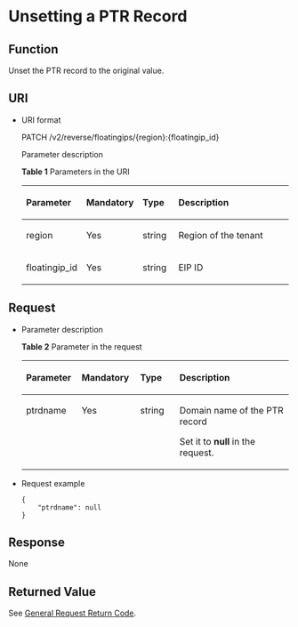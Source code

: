 # Unsetting a PTR Record<a name="EN-US_TOPIC_0042318616"></a>

## Function<a name="section8391370"></a>

Unset the PTR record to the original value.

## URI<a name="section8413469"></a>

-   URI format

    PATCH /v2/reverse/floatingips/\{region\}:\{floatingip\_id\}

    Parameter description

    **Table  1**  Parameters in the URI

    <a name="table48883615"></a><table><thead align="left"><tr id="en-us_topic_0042318613_row3442661918149"><th class="cellrowborder" valign="top" width="20.380000000000003%" id="mcps1.2.5.1.1"><p id="en-us_topic_0042318613_p3709279118149"><a name="en-us_topic_0042318613_p3709279118149"></a><a name="en-us_topic_0042318613_p3709279118149"></a><strong id="en-us_topic_0042318613_b162774213314533"><a name="en-us_topic_0042318613_b162774213314533"></a><a name="en-us_topic_0042318613_b162774213314533"></a>Parameter</strong></p>
    </th>
    <th class="cellrowborder" valign="top" width="19.439999999999998%" id="mcps1.2.5.1.2"><p id="en-us_topic_0042318613_p5172606218149"><a name="en-us_topic_0042318613_p5172606218149"></a><a name="en-us_topic_0042318613_p5172606218149"></a><strong id="en-us_topic_0042318613_b593421527191713"><a name="en-us_topic_0042318613_b593421527191713"></a><a name="en-us_topic_0042318613_b593421527191713"></a>Mandatory</strong></p>
    </th>
    <th class="cellrowborder" valign="top" width="13.59%" id="mcps1.2.5.1.3"><p id="en-us_topic_0042318613_p2906151418149"><a name="en-us_topic_0042318613_p2906151418149"></a><a name="en-us_topic_0042318613_p2906151418149"></a><strong id="en-us_topic_0042318613_b84235270619112"><a name="en-us_topic_0042318613_b84235270619112"></a><a name="en-us_topic_0042318613_b84235270619112"></a>Type</strong></p>
    </th>
    <th class="cellrowborder" valign="top" width="46.589999999999996%" id="mcps1.2.5.1.4"><p id="en-us_topic_0042318613_p517246718149"><a name="en-us_topic_0042318613_p517246718149"></a><a name="en-us_topic_0042318613_p517246718149"></a><strong id="en-us_topic_0042318613_b842352706112423"><a name="en-us_topic_0042318613_b842352706112423"></a><a name="en-us_topic_0042318613_b842352706112423"></a>Description</strong></p>
    </th>
    </tr>
    </thead>
    <tbody><tr id="en-us_topic_0042318613_row1631668818149"><td class="cellrowborder" valign="top" width="20.380000000000003%" headers="mcps1.2.5.1.1 "><p id="en-us_topic_0042318613_p4658337018149"><a name="en-us_topic_0042318613_p4658337018149"></a><a name="en-us_topic_0042318613_p4658337018149"></a>region</p>
    </td>
    <td class="cellrowborder" valign="top" width="19.439999999999998%" headers="mcps1.2.5.1.2 "><p id="en-us_topic_0042318613_p1515661618149"><a name="en-us_topic_0042318613_p1515661618149"></a><a name="en-us_topic_0042318613_p1515661618149"></a>Yes</p>
    </td>
    <td class="cellrowborder" valign="top" width="13.59%" headers="mcps1.2.5.1.3 "><p id="en-us_topic_0042318613_p1972638718149"><a name="en-us_topic_0042318613_p1972638718149"></a><a name="en-us_topic_0042318613_p1972638718149"></a>string</p>
    </td>
    <td class="cellrowborder" valign="top" width="46.589999999999996%" headers="mcps1.2.5.1.4 "><p id="en-us_topic_0042318613_p5433349018149"><a name="en-us_topic_0042318613_p5433349018149"></a><a name="en-us_topic_0042318613_p5433349018149"></a>Region of the tenant</p>
    </td>
    </tr>
    <tr id="en-us_topic_0042318613_row1923936518149"><td class="cellrowborder" valign="top" width="20.380000000000003%" headers="mcps1.2.5.1.1 "><p id="en-us_topic_0042318613_p1488470218149"><a name="en-us_topic_0042318613_p1488470218149"></a><a name="en-us_topic_0042318613_p1488470218149"></a>floatingip_id</p>
    </td>
    <td class="cellrowborder" valign="top" width="19.439999999999998%" headers="mcps1.2.5.1.2 "><p id="en-us_topic_0042318613_p6481017518149"><a name="en-us_topic_0042318613_p6481017518149"></a><a name="en-us_topic_0042318613_p6481017518149"></a>Yes</p>
    </td>
    <td class="cellrowborder" valign="top" width="13.59%" headers="mcps1.2.5.1.3 "><p id="en-us_topic_0042318613_p1513281718149"><a name="en-us_topic_0042318613_p1513281718149"></a><a name="en-us_topic_0042318613_p1513281718149"></a>string</p>
    </td>
    <td class="cellrowborder" valign="top" width="46.589999999999996%" headers="mcps1.2.5.1.4 "><p id="en-us_topic_0042318613_p1779865118149"><a name="en-us_topic_0042318613_p1779865118149"></a><a name="en-us_topic_0042318613_p1779865118149"></a>EIP ID</p>
    </td>
    </tr>
    </tbody>
    </table>


## Request<a name="section8612359"></a>

-   Parameter description

    **Table  2**  Parameter in the request

    <a name="table239794161830"></a><table><thead align="left"><tr id="row654560711830"><th class="cellrowborder" valign="top" width="20.757924207579244%" id="mcps1.2.5.1.1"><p id="p3415211830"><a name="p3415211830"></a><a name="p3415211830"></a><strong id="b162774213314533"><a name="b162774213314533"></a><a name="b162774213314533"></a>Parameter</strong></p>
    </th>
    <th class="cellrowborder" valign="top" width="21.987801219878016%" id="mcps1.2.5.1.2"><p id="p276632601830"><a name="p276632601830"></a><a name="p276632601830"></a><strong id="b593421527191713"><a name="b593421527191713"></a><a name="b593421527191713"></a>Mandatory</strong></p>
    </th>
    <th class="cellrowborder" valign="top" width="14.71852814718528%" id="mcps1.2.5.1.3"><p id="p261316001830"><a name="p261316001830"></a><a name="p261316001830"></a><strong id="b84235270619112"><a name="b84235270619112"></a><a name="b84235270619112"></a>Type</strong></p>
    </th>
    <th class="cellrowborder" valign="top" width="42.53574642535746%" id="mcps1.2.5.1.4"><p id="p362848191830"><a name="p362848191830"></a><a name="p362848191830"></a><strong id="b842352706112423"><a name="b842352706112423"></a><a name="b842352706112423"></a>Description</strong></p>
    </th>
    </tr>
    </thead>
    <tbody><tr id="row533892641830"><td class="cellrowborder" valign="top" width="20.757924207579244%" headers="mcps1.2.5.1.1 "><p id="p295631171830"><a name="p295631171830"></a><a name="p295631171830"></a>ptrdname</p>
    </td>
    <td class="cellrowborder" valign="top" width="21.987801219878016%" headers="mcps1.2.5.1.2 "><p id="p458022581830"><a name="p458022581830"></a><a name="p458022581830"></a>Yes</p>
    </td>
    <td class="cellrowborder" valign="top" width="14.71852814718528%" headers="mcps1.2.5.1.3 "><p id="p189954321830"><a name="p189954321830"></a><a name="p189954321830"></a>string</p>
    </td>
    <td class="cellrowborder" valign="top" width="42.53574642535746%" headers="mcps1.2.5.1.4 "><p id="p26704373161818"><a name="p26704373161818"></a><a name="p26704373161818"></a>Domain name of the PTR record</p>
    <p id="p622350301830"><a name="p622350301830"></a><a name="p622350301830"></a>Set it to <strong id="b842352706172057"><a name="b842352706172057"></a><a name="b842352706172057"></a>null</strong> in the request.</p>
    </td>
    </tr>
    </tbody>
    </table>

-   Request example

    ```
    {
        "ptrdname": null
    }
    ```


## Response<a name="section10402369"></a>

None

## **Returned Value**<a name="section26512460"></a>

See  [General Request Return Code](general-request-return-code.md).

